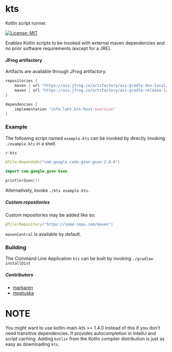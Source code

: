 # kts
Kotlin script runner.

[![License: MIT](https://img.shields.io/badge/License-MIT-yellow.svg)](https://opensource.org/licenses/MIT)

Enables Kotlin scripts to be invoked with external maven dependencies and no prior software requirements (except for a JRE).


#### JFrog artifactory

Artifacts are available through JFrog artifactory.

```groovy
repositories {
    maven { url "https://ais.jfrog.io/artifactory/ais-gradle-dev-local/"} // SNAPSHOTS
    maven { url "https://ais.jfrog.io/artifactory/ais-gradle-release-local/"} // STABLE
}

dependencies {
    implementation "info.laht.kts:host:$version"
}
```

### Example

The following script named `example.kts` can be invoked by directly invoking `./example.kts` in a shell.

```kotlin
#!kts

@file:DependsOn("com.google.code.gson:gson:2.8.6")

import com.google.gson.Gson

println(Gson())
```

Alternatively, invoke `./kts example.kts`.

##### Custom repositories

Custom repositories may be added like so:

```kotlin
@file:Repository("https://some.repo.com/maven")
```

`mavenCentral` is available by default.

### Building

The Command Line Application `kts` can be built by invoking `./gradlew installDist`

##### Contributors

* [markaren](https://github.com/markaren)
* [mpetuska](https://github.com/mpetuska)



# NOTE

You might want to use kotlin-main-kts >= 1.4.0 instead of this if you don't need transitive dependencies. 
It provides autocompletion in IntelliJ and script caching. Adding `kotlin` from the Kotlin compiler distribution is just as easy as downloading `kts`. 

